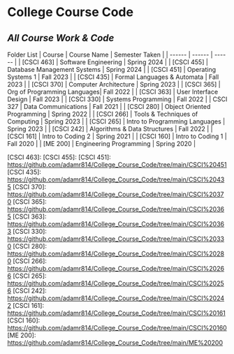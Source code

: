 # College Course Code
## _All Course Work & Code_

Folder List
| Course | Course Name | Semester Taken |
| ------ | ------ | ------ |
| [CSCI 463] | Software Engineering | Spring 2024 |
| [CSCI 455] | Database Management Systems | Spring 2024 |
| [CSCI 451] | Operating Systems 1 | Fall 2023 |
| [CSCI 435] | Formal Languages & Automata | Fall 2023 |
| [CSCI 370] | Computer Architecture | Spring 2023 |
| [CSCI 365] | Org of Programming Languages| Fall 2022 |
| [CSCI 363] | User Interface Design | Fall 2023 |
| [CSCI 330] | Systems Programming | Fall 2022 |
| CSCI 327 | Data Communications | Fall 2021 |
| [CSCI 280] | Object Oriented Programming | Spring 2022 |
| [CSCI 266] | Tools & Techniques of Computing | Spring 2023 |
| [CSCI 265] | Intro to Programming Languages | Spring 2023 |
| [CSCI 242] | Algorithms & Data Structures | Fall 2022 |
| [CSCI 161] | Intro to Coding 2 | Spring 2021 |
| [CSCI 160] | Intro to Coding 1 | Fall 2020 |
| [ME 200] | Engineering Programming |  Spring 2020 |


[//]: #

   [CSCI 463]:
   [CSCI 455]:
   [CSCI 451]: <https://github.com/adamr814/College_Course_Code/tree/main/CSCI%20451>
   [CSCI 435]: <https://github.com/adamr814/College_Course_Code/tree/main/CSCI%20435>
   [CSCI 370]: <https://github.com/adamr814/College_Course_Code/tree/main/CSCI%20370>
   [CSCI 365]: <https://github.com/adamr814/College_Course_Code/tree/main/CSCI%20365>
   [CSCI 363]: <https://github.com/adamr814/College_Course_Code/tree/main/CSCI%20363>
   [CSCI 330]: <https://github.com/adamr814/College_Course_Code/tree/main/CSCI%20330>
   [CSCI 280]: <https://github.com/adamr814/College_Course_Code/tree/main/CSCI%20280>
   [CSCI 266]: <https://github.com/adamr814/College_Course_Code/tree/main/CSCI%20266>
   [CSCI 265]: <https://github.com/adamr814/College_Course_Code/tree/main/CSCI%20256>
   [CSCI 242]: <https://github.com/adamr814/College_Course_Code/tree/main/CSCI%20242>
   [CSCI 161]: <https://github.com/adamr814/College_Course_Code/tree/main/CSCI%20161>
   [CSCI 160]: <https://github.com/adamr814/College_Course_Code/tree/main/CSCI%20160>
   [ME 200]: <https://github.com/adamr814/College_Course_Code/tree/main/ME%20200>
